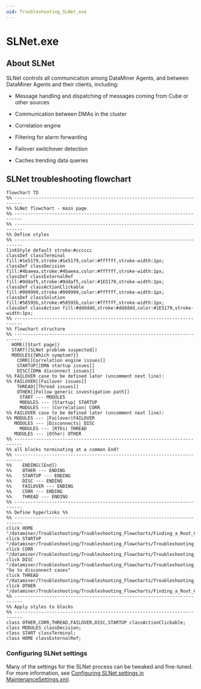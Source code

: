 ```yaml
---
uid: Troubleshooting_SLNet_exe
---
```


# SLNet.exe

## About SLNet

SLNet controls all communication among DataMiner Agents, and between DataMiner Agents and their clients, including:

- Message handling and dispatching of messages coming from Cube or other sources

- Communication between DMAs in the cluster

- Correlation engine

- Filtering for alarm forwarding

- Failover switchover detection

- Caches trending data queries

## SLNet troubleshooting flowchart

```mermaid
flowchart TD
%% -------------------------------------------------------------------------
%% SLNet flowchart - main page
%% -------------------------------------------------------------------------
%% -------------------------------------------------------------------------
%% Define styles
%% -------------------------------------------------------------------------
linkStyle default stroke:#cccccc
classDef classTerminal fill:#1e5179,stroke:#1e5179,color:#ffffff,stroke-width:1px;
classDef classDecision fill:#4baeea,stroke:#4baeea,color:#ffffff,stroke-width:1px;
classDef classExternalRef fill:#9ddaf5,stroke:#9ddaf5,color:#1E5179,stroke-width:1px;
classDef classActionClickable fill:#999999,stroke:#999999,color:#ffffff,stroke-width:1px;
classDef classSolution fill:#58595b,stroke:#58595b,color:#ffffff,stroke-width:1px;
classDef classAction fill:#dddddd,stroke:#dddddd,color:#1E5179,stroke-width:1px;
%% -------------------------------------------------------------------------
%% flowchart structure
%% -------------------------------------------------------------------------
  HOME([Start page])
  START([SLNet problem suspected])
  MODULES{{Which symptom?}}
    CORR[[Correlation engine issues]]
    STARTUP[[DMA startup issues]]
    DISC[[DMA disconnect issues]]
%% FAILOVER case to be defined later (uncomment next line):
%% FAILOVER[[Failover issues]]
    THREAD[[Thread issues]]
    OTHER[[Follow generic investigation path]]
     START --- MODULES
	 MODULES --- |Startup| STARTUP
	 MODULES --- |Correlation| CORR
%% FAILOVER case to be defined later (uncomment next line):
%% MODULES --- |Failover|FAILOVER
   MODULES --- |Disconnects| DISC
	 MODULES --- |RTEs| THREAD
   MODULES --- |Other| OTHER
%% -------------------------------------------------------------------------	
%% all blocks terminating at a common End?
%% -------------------------------------------------------------------------
%%    ENDING([End])
%%	  OTHER --- ENDING
%%    STARTUP --- ENDING
%%    DISC --- ENDING
%%    FAILOVER --- ENDING
%%    CORR --- ENDING
%% 	  THREAD --- ENDING
%% -------------------------------------------------------------------------
%% Define hyperlinks %%
%% -------------------------------------------------------------------------
click HOME "/dataminer/Troubleshooting/Troubleshooting_Flowcharts/Finding_a_Root_Cause.html"
click STARTUP "/dataminer/Troubleshooting/Troubleshooting_Flowcharts/Troubleshooting_Process_Identification/Communication_processes/SLNet/Troubleshooting_SLNet_Startup.html"
click CORR "/dataminer/Troubleshooting/Troubleshooting_Flowcharts/Troubleshooting_Process_Identification/Communication_processes/SLNet/Troubleshooting_SLNet_Correlation_Engine.html"
click DISC "/dataminer/Troubleshooting/Troubleshooting_Flowcharts/Troubleshooting_Process_Identification/Communication_processes/SLNet/Troubleshooting_SLNet_Disconnects.html" "Go to disconnect cases"
click THREAD "/dataminer/Troubleshooting/Troubleshooting_Flowcharts/Troubleshooting_Process_Identification/Communication_processes/SLNet/Troubleshooting_SLNet_RTEs.html"
click OTHER "/dataminer/Troubleshooting/Troubleshooting_Flowcharts/Finding_a_Root_Cause.html"
%% -------------------------------------------------------------------------
%% Apply styles to blocks
%% -------------------------------------------------------------------------
class OTHER,CORR,THREAD,FAILOVER,DISC,STARTUP classActionClickable;
class MODULES classDecision;
class START classTerminal;
class HOME classExternalRef;
```

### Configuring SLNet settings

Many of the settings for the SLNet process can be tweaked and fine-tuned. For more information, see [Configuring SLNet settings in MaintenanceSettings.xml](xref:Configuration_of_DataMiner_processes#configuring-slnet-settings-in-maintenancesettingsxml).
